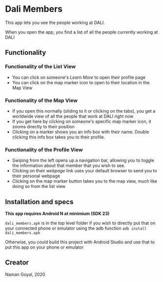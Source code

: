 # Dali Members

This app lets you see the people working at DALI.

When you open the app, you find a list of all the people currently working at DALI

## Functionality

### Functionality of the List View
* You can click on someone's _Learn More_ to open their profile page
* You can click on the map marker icon to open to their location in the Map View

### Functionality of the Map View
* If you open this normally (sliding to it or clicking on the tabs), you get a worldwide view of all
the people that work at DALI right now
* If you get here by clicking on someone's specific map marker icon, it zooms directly to their 
position
* Clicking on a marker shows you an info box with their name. Double clicking this info box takes
you to their profile.

### Functionality of the Profile View
* Swiping from the left opens up a navigation bar, allowing you to toggle the information about that
member that you wish to see. 
* Clicking on their _webpage_ link uses your default browser to send you to their personal webpage
* Clicking on the map marker button takes you to the map view, much like doing so from the list view

## Installation and specs

**This app requires Android N at minimium (SDK 23)**

`dali_members.apk` is in the top level folder if you wish to directly put that on your connected
phone or emulator using the adb function `adb install dali_members.apk`

Otherwise, you could build this project with Android Studio and use that to put this app on your
phone or emulator

## Creator

Naman Goyal, 2020